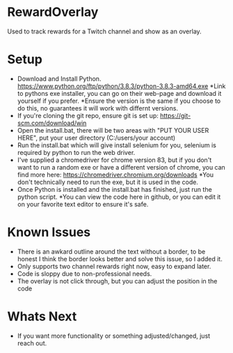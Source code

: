 # RewardOverlay
Used to track rewards for a Twitch channel and show as an overlay.


# Setup
* Download and Install Python. https://www.python.org/ftp/python/3.8.3/python-3.8.3-amd64.exe
  *Link to pythons exe installer, you can go on their web-page and download it yourself if you prefer.
  *Ensure the version is the same if you choose to do this, no guarantees it will work with differnt versions.
* If you're cloning the git repo, ensure git is set up: https://git-scm.com/download/win
* Open the install.bat, there will be two areas with "PUT YOUR USER HERE", put your user directory (C:/users/your account)
* Run the install.bat which will give install selenium for you, selenium is required by python to run the web driver.
* I've supplied a chromedriver for chrome version 83, but if you don't want to run a random exe or have a different version of chrome, you can find more here: https://chromedriver.chromium.org/downloads
  *You don't technically need to run the exe, but it is used in the code.
* Once Python is installed and the install.bat has finished, just run the python script.
  *You can view the code here in github, or you can edit it on your favorite text editor to ensure it's safe.

# Known Issues
* There is an awkard outline around the text without a border, to be honest I think the border looks better and solve this issue, so I added it.
* Only supports two channel rewards right now, easy to expand later.
* Code is sloppy due to non-professional needs.
* The overlay is not click through, but you can adjust the position in the code

# Whats Next
* If you want more functionality or something adjusted/changed, just reach out.
